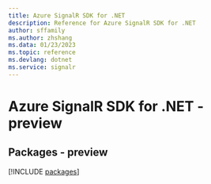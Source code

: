 ```yaml
---
title: Azure SignalR SDK for .NET
description: Reference for Azure SignalR SDK for .NET
author: sffamily
ms.author: zhshang
ms.data: 01/23/2023
ms.topic: reference
ms.devlang: dotnet
ms.service: signalr
---
```

# Azure SignalR SDK for .NET - preview
## Packages - preview
[!INCLUDE [packages](signalr-index.md)]